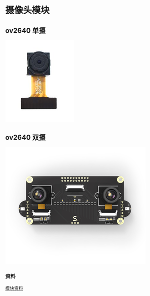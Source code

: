 摄像头模块
============


## ov2640 单摄

![](../../assets/camera_2640.png)


## ov2640 双摄

![](../../assets/binocular.png)

### 资料

[模块资料](http://dl.sipeed.com/MAIX/HDK/Sipeed-DualCamera/)









